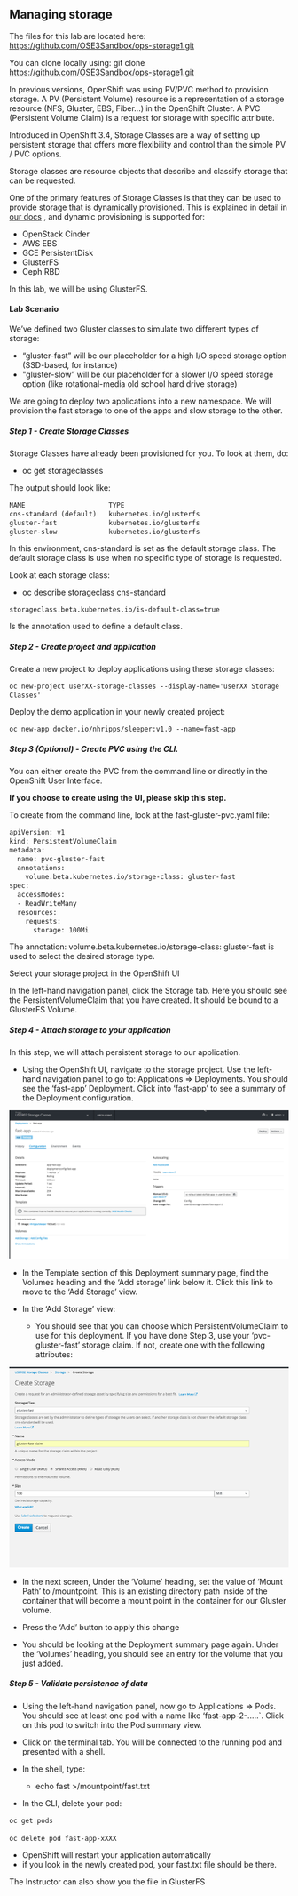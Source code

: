 ## Managing storage

The files for this lab are located here: https://github.com/OSE3Sandbox/ops-storage1.git

You can clone locally using: git clone https://github.com/OSE3Sandbox/ops-storage1.git

In previous versions, OpenShift was using PV/PVC method to provision storage. A PV (Persistent Volume) resource is a representation of a storage resource (NFS, Gluster, EBS, Fiber...) in the OpenShift Cluster.  A PVC (Persistent Volume Claim) is a request for storage with specific attribute.

Introduced in OpenShift 3.4, Storage Classes are a way of setting up persistent storage that offers more flexibility and control than the simple PV / PVC options.

Storage classes are resource objects that describe and classify storage that can be requested.

One of the primary features of Storage Classes is that they can be used to provide storage that is dynamically provisioned. This is explained in detail  in [our docs](https://docs.openshift.com/container-platform/latest/install_config/persistent_storage/dynamically_provisioning_pvs.html#install-config-persistent-storage-dynamically-provisioning-pvs) , and dynamic provisioning is supported for:

* OpenStack Cinder
* AWS EBS
* GCE PersistentDisk
* GlusterFS
* Ceph RBD

In this lab, we will be using GlusterFS.

#### Lab Scenario

We’ve defined two Gluster classes to simulate two different types of storage:
* “gluster-fast” will be our placeholder for a high I/O speed storage option (SSD-based, for instance)
* "gluster-slow” will be our placeholder for a slower I/O speed storage option (like rotational-media old school hard drive storage)

We are going to deploy two applications into a new namespace. We will provision the fast storage to one of the apps and slow storage to the other.

##### Step 1 - Create Storage Classes

Storage Classes have already been provisioned for you.
To look at them, do:

* oc get storageclasses

The output should look like:

```
NAME                     TYPE
cns-standard (default)   kubernetes.io/glusterfs
gluster-fast             kubernetes.io/glusterfs
gluster-slow             kubernetes.io/glusterfs
```

In this environment, cns-standard is set as the default storage class. The default storage class is use when no specific type of storage is requested.

Look at each storage class:

* oc describe storageclass cns-standard

```
storageclass.beta.kubernetes.io/is-default-class=true
```

Is the annotation used to define a default class.


##### Step 2 - Create project and application

Create a new project to deploy applications using these storage classes:

```
oc new-project userXX-storage-classes --display-name='userXX Storage Classes'
```

Deploy the demo application in your newly created project:

```
oc new-app docker.io/nhripps/sleeper:v1.0 --name=fast-app
```

##### Step 3 (Optional) - Create PVC using the CLI.

You can either create the PVC from the command line or directly in the OpenShift User Interface.

<strong> If you choose to create using the UI, please skip this step. </strong>

To create from the command line, look at the fast-gluster-pvc.yaml file:

```
apiVersion: v1
kind: PersistentVolumeClaim
metadata:
  name: pvc-gluster-fast
  annotations:
    volume.beta.kubernetes.io/storage-class: gluster-fast
spec:
  accessModes:
  - ReadWriteMany
  resources:
    requests:
      storage: 100Mi
```

The annotation:     volume.beta.kubernetes.io/storage-class: gluster-fast
 is used to select the desired storage type.

Select your storage project in the OpenShift UI

In the left-hand navigation panel, click the Storage tab. Here you should see the PersistentVolumeClaim that you have created. It should be bound to a GlusterFS Volume.


##### Step 4 - Attach storage to your application

In this step, we will attach persistent storage to our application.

* Using the OpenShift UI, navigate to the storage project. Use the left-hand navigation panel to go to: Applications => Deployments. You should see the ‘fast-app’ Deployment. Click into ‘fast-app’ to see a summary of the Deployment configuration.

![image](images/sc-image1.png)


* In the Template section of this Deployment summary page, find the Volumes heading and the ‘Add storage’ link below it. Click this link to move to the ‘Add Storage’ view.

* In the ‘Add Storage’ view:
    * You should see that you can choose which PersistentVolumeClaim to use for this deployment. If you have done Step 3, use your ‘pvc-gluster-fast’ storage claim. If not, create one with the following attributes:

![image](images/sc-image-2.png)

* In the next screen, Under the ‘Volume’ heading, set the value of ‘Mount Path’ to /mountpoint. This is an existing directory path inside of the container that will become a mount point in the container for our Gluster volume.

* Press the ‘Add’ button to apply this change

* You should be looking at the Deployment summary page again. Under the ‘Volumes’ heading, you should see an entry for the volume that you just added.

##### Step 5 - Validate persistence of data

* Using the left-hand navigation panel, now go to Applications => Pods. You should see at least one pod with a name like ‘fast-app-2-.....`. Click on this pod to switch into the Pod summary view.

* Click on the terminal tab. You will be connected to the running pod and presented with a shell.

* In the shell, type:
   * echo fast >/mountpoint/fast.txt

* In the CLI, delete your pod:

```
oc get pods

oc delete pod fast-app-xXXX

```

* OpenShift will restart your application automatically
* if you look in the newly created pod, your fast.txt file should be there.


The Instructor can also show you the file in GlusterFS
